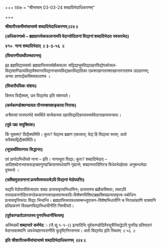 +++
title = "श्रीभाष्यम् 03-03-24 शब्दादिभेदाधिकरणम्"

+++
<div claऽऽ="elementor-widget-container">

**श्रीशारीरकमीमांसाभाष्ये** **शब्दादिभेदाधिकरणम्॥२४॥**

**(अधिकरणार्थः – ब्रह्मप्राप्त्येकफलानामपि वेदान्तोदितानां विद्यानां शब्दादिभेदतः स्वरूपभेदः)**

**४१०**. **नाना** **शब्दादिभेदात्** **॥** **३**–**३**–**५६** **॥**

**(विचारणीयार्थोपस्थापनम्)**

इह ब्रह्मविद्यास्सर्वाः ब्रह्मप्राप्तिरूपमोक्षैकफलाः सद्विद्याभूमविद्यादहरविद्योपकोसल-विद्याशाण्डिल्यविद्यावैश्वानरविद्यानन्दमयविद्याक्षरविद्यादिका एकशाखागताश्शाखान्तरगताश्च उदाहरणम्; अन्याः प्राणाद्येकविषयफलाश्च ।

**(विचारौपयिकः संशयः)**

किमत्र विद्यैक्यम्, उत विद्याभेद इति संशय्यते।

**(कर्मकाण्डोक्तन्यायतः पौनरुक्त्यशङ्काया निरासः)**

अत्रैवासां परस्परभेदे समर्थिते सत्येकस्या दहरविद्यादिकायास्सर्ववेदान्तप्रत्ययन्यायः।

**(पूर्वः पक्षः सयुक्तिकः)**

किं युक्तम्? विद्यैक्यमिति। कुतः? वेद्यस्य ब्रह्मण एकत्वात्; वेद्यं हि विद्याया रूपम्; अतो रूपैक्याद्विद्यैक्यमिति॥

**(सूत्रार्थविवरणतः सिद्धान्तः)**

एवं प्राप्तेऽभिधीयते नाना – इति। नानाभूता विद्याः; कुतः? शब्दादिभेदात् – आदिशब्देनाभ्याससङ्ख्यागुणप्रक्रियानामधेयानि गृह्यन्ते; शब्दान्तरादिभिरत्र विधेयभेदहेतवः अनुबन्धभेदाः दृश्यन्ते ।

**(सर्वेषामुपासनानां प्रत्ययैस्वरूपत्वेऽपि विद्यानां भेदोपपत्तिः)**

यद्यपि वेदोपासीतेत्यादयः शब्दाः प्रत्ययावृत्त्यभिधायिनः; प्रत्ययाश्च ब्रह्मैकविषयाः; तथाऽपि तत्तत्प्रकरणोदितजगदेककारणत्वापहतपाप्मत्वादि-विशेषणविशिष्टब्रह्मविषयप्रत्ययावृत्त्य-वबोधिनः प्रत्ययावृत्तिरूपाः विद्याः भिन्दन्ति। ब्रह्मप्राप्तिरूपफलसम्बन्ध्युपासन-विशेषाभिधायीनि च निराकांक्षाणि वाक्यानि प्रतिप्रकरणं विलक्षणविद्याभिधायीनीति निश्चीयते।

**(पूर्वकाण्डतोऽवगतस्य पुनरभिधानौचित्यम्)**

अस्मिन्नर्थे **शब्दान्तरे** **कर्मभेद**ः (जै.सू.१-१-२) इत्यादिभिः पूर्वकाण्डोदितैस्सूत्रैस्सिद्धेऽपि पुनरिह प्रतिपादनं वेदान्तवाक्यानि
अवधेयज्ञानपराणीति कुदृष्टिनिरसनाय। अतो विद्याभेद इति स्थितम् ॥ ५६ ॥

**इति** **श्रीशारीरकमीमांसाभाष्ये** **शब्दादिभेदाधिकरणम्** **॥२४॥**

</div>
